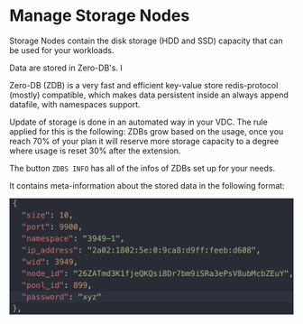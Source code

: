 # Manage Storage Nodes

Storage Nodes contain the disk storage (HDD and SSD) capacity that can be used for your workloads. 

Data are stored in Zero-DB's. I

Zero-DB (ZDB) is a very fast and efficient key-value store redis-protocol (mostly) compatible, which makes data persistent inside an always append datafile, with namespaces support.

Update of storage is done in an automated way in your VDC. 
The rule applied for this is the following: ZDBs grow based on the usage, once you reach 70% of your plan it will reserve more storage capacity to a degree where usage is reset 30% after the extension. 

The button `ZDBS INFO` has all of the infos of ZDBs set up for your needs. 

It contains meta-information about the stored data in the following format: 

![](./img/evdc-k8s-storage-zdb.png)
